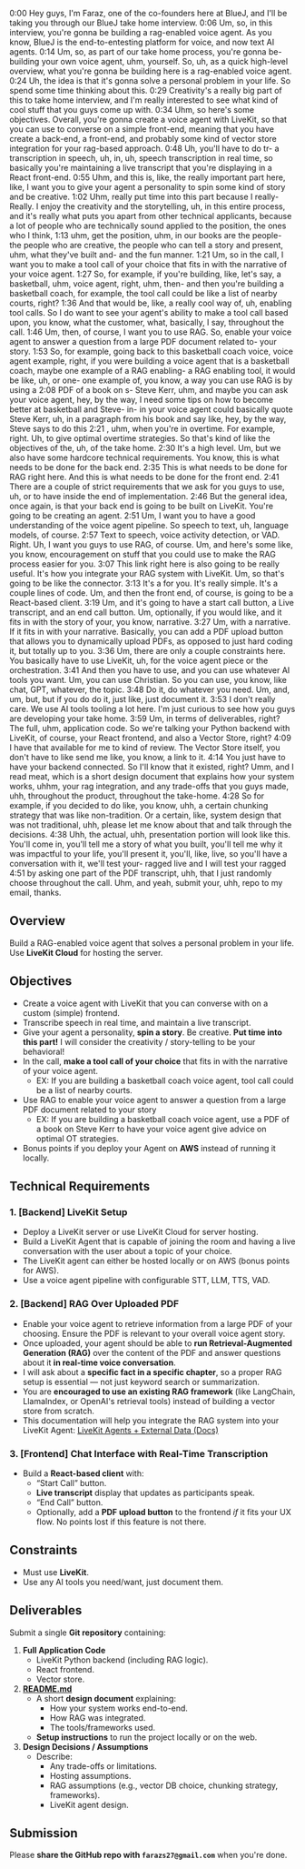 0:00 Hey guys, I'm Faraz, one of the co-founders here at BlueJ, and I'll be taking you through our BlueJ take home interview.
0:06 Um, so, in this interview, you're gonna be building a rag-enabled voice agent. As you know, BlueJ is the end-to-entesting platform for voice, and now text AI agents.
0:14 Um, so, as part of our take home process, you're gonna be- building your own voice agent, uhm, yourself. So, uh, as a quick high-level overview, what you're gonna be building here is a rag-enabled voice agent.
0:24 Uh, the idea is that it's gonna solve a personal problem in your life. So spend some time thinking about this.
0:29 Creativity's a really big part of this to take home interview, and I'm really interested to see what kind of cool stuff that you guys come up with.
0:34 Uhm, so here's some objectives. Overall, you're gonna create a voice agent with LiveKit, so that you can use to converse on a simple front-end, meaning that you have create a back-end, a front-end, and probably some kind of vector store integration for your rag-based approach.
0:48 Uh, you'll have to do tr- a transcription in speech, uh, in, uh, speech transcription in real time, so basically you're maintaining a live transcript that you're displaying in a React front-end.
0:55 Uhm, and this is, like, the really important part here, like, I want you to give your agent a personality to spin some kind of story and be creative.
1:02 Uhm, really put time into this part because I really- Really. I enjoy the creativity and the storytelling, uh, in this entire process, and it's really what puts you apart from other technical applicants, because a lot of people who are technically sound applied to the position, the ones who I think, 
1:13 uhm, get the position, uhm, in our books are the people- the people who are creative, the people who can tell a story and present, uhm, what they've built and- and the fun manner.
1:21 Um, so in the call, I want you to make a tool call of your choice that fits in with the narrative of your voice agent.
1:27 So, for example, if you're building, like, let's say, a basketball, uhm, voice agent, right, uhm, then- and then you're building a basketball coach, for example, the tool call could be like a list of nearby courts, right?
1:36 And that would be, like, a really cool way of, uh, enabling tool calls. So I do want to see your agent's ability to make a tool call based upon, you know, what the customer, what, basically, I say, throughout the call.
1:46 Um, then, of course, I want you to use RAG. So, enable your voice agent to answer a question from a large PDF document related to- your story.
1:53 So, for example, going back to this basketball coach voice, voice agent example, right, if you were building a voice agent that is a basketball coach, maybe one example of a RAG enabling- a RAG enabling tool, it would be like, uh, or one- one example of, you know, a way you can use RAG is by using a 
2:08 PDF of a book on s- Steve Kerr, uhm, and maybe you can ask your voice agent, hey, by the way, I need some tips on how to become better at basketball and Steve- in- in your voice agent could basically quote Steve Kerr, uh, in a paragraph from his book and say like, hey, by the way, Steve says to do this
2:21 , uhm, when you're in overtime. For example, right. Uh, to give optimal overtime strategies. So that's kind of like the objectives of the, uh, of the take home.
2:30 It's a high level. Um, but we also have some hardcore technical requirements. You know, this is what needs to be done for the back end.
2:35 This is what needs to be done for RAG right here. And this is what needs to be done for the front end.
2:41 There are a couple of strict requirements that we ask for you guys to use, uh, or to have inside the end of implementation.
2:46 But the general idea, once again, is that your back end is going to be built on LiveKit. You're going to be creating an agent.
2:51 Um, I want you to have a good understanding of the voice agent pipeline. So speech to text, uh, language models, of course.
2:57 Text to speech, voice activity detection, or VAD. Right. Uh, I want you guys to use RAG, of course. Um, and here's some like, you know, encouragement on stuff that you could use to make the RAG process easier for you.
3:07 This link right here is also going to be really useful. It's how you integrate your RAG system with LiveKit. Um, so that's going to be like the connector.
3:13 It's a for you. It's really simple. It's a couple lines of code. Um, and then the front end, of course, is going to be a React-based client.
3:19 Um, and it's going to have a start call button, a Live transcript, and an end call button. Um, optionally, if you would like, and it fits in with the story of your, you know, narrative.
3:27 Um, with a narrative. If it fits in with your narrative. Basically, you can add a PDF upload button that allows you to dynamically upload PDFs, as opposed to just hard coding it, but totally up to you.
3:36 Um, there are only a couple constraints here. You basically have to use LiveKit, uh, for the voice agent piece or the orchestration.
3:41 And then you have to use, and you can use whatever AI tools you want. Um, you can use Christian. So you can use, you know, like chat, GPT, whatever, the topic.
3:48 Do it, do whatever you need. Um, and, um, but, but if you do do it, just like, just document it.
3:53 I don't really care. We use AI tools tooling a lot here. I'm just curious to see how you guys are developing your take home.
3:59 Um, in terms of deliverables, right? The full, uhm, application code. So we're talking your Python backend with LiveKit, of course, your React frontend, and also a Vector Store, right?
4:09 I have that available for me to kind of review. The Vector Store itself, you don't have to like send me like, you know, a link to it.
4:14 You just have to have your backend connected. So I'll know that it existed, right? Umm, and I read meat, which is a short design document that explains how your system works, uhhm, your rag integration, and any trade-offs that you guys made, uhh, throughout the product, throughout the take-home.
4:28 So for example, if you decided to do like, you know, uhh, a certain chunking strategy that was like non-tradition. Or a certain, like, system design that was not traditional, uhh, please let me know about that and talk through the decisions.
4:38 Uhh, the actual, uhh, presentation portion will look like this. You'll come in, you'll tell me a story of what you built, you'll tell me why it was impactful to your life, you'll present it, you'll, like, live, so you'll have a conversation with it, we'll test your- ragged live and I will test your ragged
4:51 by asking one part of the PDF transcript, uhh, that I just randomly choose throughout the call. Uhm, and yeah, submit your, uhh, repo to my email, thanks.

## Overview

Build a RAG-enabled voice agent that solves a personal problem in your life. Use **LiveKit Cloud** for hosting the server.

## Objectives

- Create a voice agent with LiveKit that you can converse with on a custom (simple) frontend.
- Transcribe speech in real time, and maintain a live transcript.
- Give your agent a personality, **spin a story**. Be creative. **Put time into this part!** I will consider the creativity / story-telling to be your behavioral!
- In the call, **make a tool call of your choice** that fits in with the narrative of your voice agent.
    - EX: If you are building a basketball coach voice agent, tool call could be a list of nearby courts.
- Use RAG to enable your voice agent to answer a question from a large PDF document related to your story
    - EX: If you are building a basketball coach voice agent, use a PDF of a book on Steve Kerr to have your voice agent give advice on optimal OT strategies.
- Bonus points if you deploy your Agent on **AWS** instead of running it locally.

## Technical Requirements

### 1. [Backend] LiveKit Setup

- Deploy a LiveKit server or use LiveKit Cloud for server hosting.
- Build a LiveKit Agent that is capable of joining the room and having a live conversation with the user about a topic of your choice.
- The LiveKit agent can either be hosted locally or on AWS (bonus points for AWS).
- Use a voice agent pipeline with configurable STT, LLM, TTS, VAD.

### 2. [Backend] RAG Over Uploaded PDF

- Enable your voice agent to retrieve information from a large PDF of your choosing. Ensure the PDF is relevant to your overall voice agent story.
- Once uploaded, your agent should be able to **run Retrieval-Augmented Generation (RAG)** over the content of the PDF and answer questions about it **in real-time voice conversation**.
- I will ask about a **specific fact in a specific chapter**, so a proper RAG setup is essential — not just keyword search or summarization.
- You are **encouraged to use an existing RAG framework** (like LangChain, LlamaIndex, or OpenAI's retrieval tools) instead of building a vector store from scratch.
- This documentation will help you integrate the RAG system into your LiveKit Agent: [LiveKit Agents + External Data (Docs)](https://docs.livekit.io/agents/build/external-data/)

### 3. [Frontend] Chat Interface with Real-Time Transcription

- Build a **React-based client** with:
    - “Start Call” button.
    - **Live transcript** display that updates as participants speak.
    - “End Call” button.
    - Optionally, add a **PDF upload button** to the frontend *if* it fits your UX flow. No points lost if this feature is not there.

## Constraints

- Must use **LiveKit**.
- Use any AI tools you need/want, just document them.

## Deliverables

Submit a single **Git repository** containing:

1. **Full Application Code**
    - LiveKit Python backend (including RAG logic).
    - React frontend.
    - Vector store.
2. [**README.md**](http://readme.md/)
    - A short **design document** explaining:
        - How your system works end-to-end.
        - How RAG was integrated.
        - The tools/frameworks used.
    - **Setup instructions** to run the project locally or on the web.
3. **Design Decisions / Assumptions**
    - Describe:
        - Any trade-offs or limitations.
        - Hosting assumptions.
        - RAG assumptions (e.g., vector DB choice, chunking strategy, frameworks).
        - LiveKit agent design.

## Submission

Please **share the GitHub repo with `farazs27@gmail.com`** when you're done.